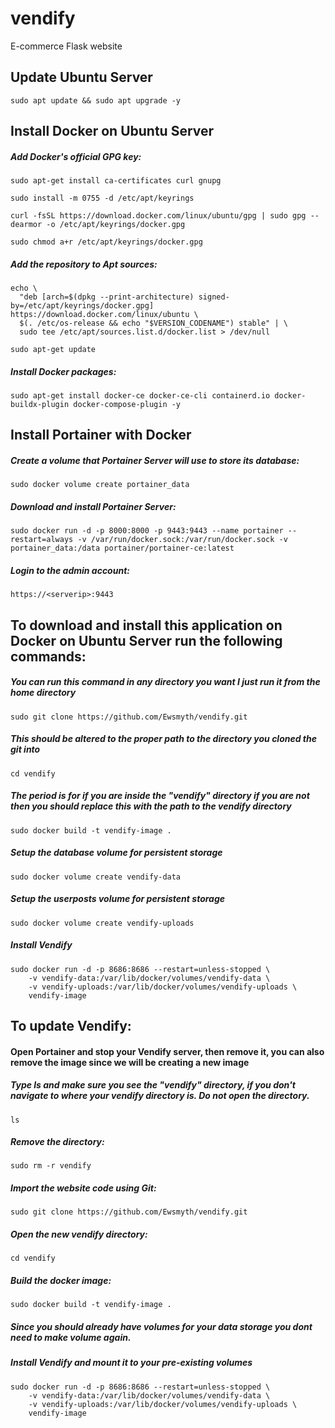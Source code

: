 # vendify
 E-commerce Flask website

## Update Ubuntu Server
```
sudo apt update && sudo apt upgrade -y
```

## Install Docker on Ubuntu Server

##### Add Docker's official GPG key:
```
sudo apt-get install ca-certificates curl gnupg
```
```
sudo install -m 0755 -d /etc/apt/keyrings
```
```
curl -fsSL https://download.docker.com/linux/ubuntu/gpg | sudo gpg --dearmor -o /etc/apt/keyrings/docker.gpg
```
```
sudo chmod a+r /etc/apt/keyrings/docker.gpg
```
##### Add the repository to Apt sources:
```
echo \
  "deb [arch=$(dpkg --print-architecture) signed-by=/etc/apt/keyrings/docker.gpg] https://download.docker.com/linux/ubuntu \
  $(. /etc/os-release && echo "$VERSION_CODENAME") stable" | \
  sudo tee /etc/apt/sources.list.d/docker.list > /dev/null
```
```
sudo apt-get update
```
##### Install Docker packages:
```
sudo apt-get install docker-ce docker-ce-cli containerd.io docker-buildx-plugin docker-compose-plugin -y
```

## Install Portainer with Docker
##### Create a volume that Portainer Server will use to store its database:
```
sudo docker volume create portainer_data
```
##### Download and install Portainer Server:
```
sudo docker run -d -p 8000:8000 -p 9443:9443 --name portainer --restart=always -v /var/run/docker.sock:/var/run/docker.sock -v portainer_data:/data portainer/portainer-ce:latest
```
##### Login to the admin account:
```
https://<serverip>:9443
```

## To download and install this application on Docker on Ubuntu Server run the following commands:

##### You can run this command in any directory you want I just run it from the home directory
```
sudo git clone https://github.com/Ewsmyth/vendify.git
```
##### This should be altered to the proper path to the directory you cloned the git into
```
cd vendify
```
##### The period is for if you are inside the "vendify" directory if you are not then you should replace this with the path to the vendify directory
```
sudo docker build -t vendify-image .
```
##### Setup the database volume for persistent storage
```
sudo docker volume create vendify-data
```
##### Setup the userposts volume for persistent storage
```
sudo docker volume create vendify-uploads
```
##### Install Vendify
```
sudo docker run -d -p 8686:8686 --restart=unless-stopped \
    -v vendify-data:/var/lib/docker/volumes/vendify-data \
    -v vendify-uploads:/var/lib/docker/volumes/vendify-uploads \
    vendify-image
```

## To update Vendify:
#### Open Portainer and stop your Vendify server, then remove it, you can also remove the image since we will be creating a new image
##### Type ls and make sure you see the "vendify" directory, if you don't navigate to where your vendify directory is. Do not open the directory.
```
ls
```
##### Remove the directory:
```
sudo rm -r vendify
```
##### Import the website code using Git:
```
sudo git clone https://github.com/Ewsmyth/vendify.git
```
##### Open the new vendify directory:
```
cd vendify
```
##### Build the docker image:
```
sudo docker build -t vendify-image .
```
##### Since you should already have volumes for your data storage you dont need to make volume again.
##### Install Vendify and mount it to your pre-existing volumes
```
sudo docker run -d -p 8686:8686 --restart=unless-stopped \
    -v vendify-data:/var/lib/docker/volumes/vendify-data \
    -v vendify-uploads:/var/lib/docker/volumes/vendify-uploads \
    vendify-image
```